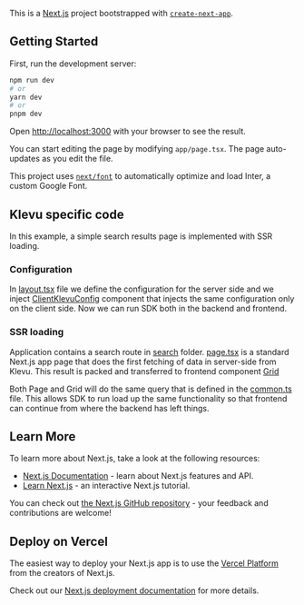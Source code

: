 This is a [Next.js](https://nextjs.org/) project bootstrapped with [`create-next-app`](https://github.com/vercel/next.js/tree/canary/packages/create-next-app).

## Getting Started

First, run the development server:

```bash
npm run dev
# or
yarn dev
# or
pnpm dev
```

Open [http://localhost:3000](http://localhost:3000) with your browser to see the result.

You can start editing the page by modifying `app/page.tsx`. The page auto-updates as you edit the file.

This project uses [`next/font`](https://nextjs.org/docs/basic-features/font-optimization) to automatically optimize and load Inter, a custom Google Font.

## Klevu specific code

In this example, a simple search results page is implemented with SSR loading.

### Configuration

In [layout.tsx](app/layout.tsx) file we define the configuration for the server side and we inject [ClientKlevuConfig](app/clientKlevuConfig.ts) component that injects the same configuration only on the client side. Now we can run SDK both in the backend and frontend.

### SSR loading

Application contains a search route in [search](app/search/) folder. [page.tsx](app/search/page.tsx) is a standard Next.js app
page that does the first fetching of data in server-side from Klevu. This result is packed and transferred to frontend component [Grid](app/search/grid.tsx)

Both Page and Grid will do the same query that is defined in the [common.ts](app/search/common.ts) file. This allows SDK to run load up the same functionality so that frontend can continue from where the backend has left things.

## Learn More

To learn more about Next.js, take a look at the following resources:

- [Next.js Documentation](https://nextjs.org/docs) - learn about Next.js features and API.
- [Learn Next.js](https://nextjs.org/learn) - an interactive Next.js tutorial.

You can check out [the Next.js GitHub repository](https://github.com/vercel/next.js/) - your feedback and contributions are welcome!

## Deploy on Vercel

The easiest way to deploy your Next.js app is to use the [Vercel Platform](https://vercel.com/new?utm_medium=default-template&filter=next.js&utm_source=create-next-app&utm_campaign=create-next-app-readme) from the creators of Next.js.

Check out our [Next.js deployment documentation](https://nextjs.org/docs/deployment) for more details.

